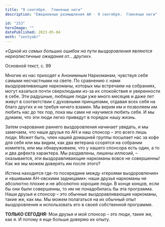 ```yaml
---
title: "9 сентября.  Глиняные ноги"
description: "Ежедневные размышления АН - 9 сентября.  Глиняные ноги"

id: "253"
heroImage: ""
datePublished: 2023-05-04
moth: "sentyabr"
---
```


_«Одной из самых больших ошибок на пути выздоровления являются нереалистичные
ожидания от… других»._

Основной текст, с. 99

Многие из нас приходят к Анонимным Наркоманам, чувствуя себя самыми
несчастными на свете. По сравнению с нами выздоравливающие наркоманы, которых
мы встречаем на собраниях, могут казаться почти сверхлюдьми из-за их
спокойствия и уверенности в себе. Эти радушные, любящие люди уже много месяцев
и даже лет живут в соответствии с духовными принципами, отдавая всех себя на
благо других и не требуя ничего взамен. Мы верим им и позволяем им любить нас
до тех пор, пока мы сами не научимся любить себя. И мы думаем, что эти люди
легко приведут в порядок нашу жизнь.

Затем очарование раннего выздоровления начинает увядать, и мы замечаем, что
наши друзья по АН и наш спонсор – это всего лишь люди. Может быть, член нашей
домашней группы посылает нас за кофе для себя или мы видим, как два ветерана
ссорятся на собрании комитета, или мы обнаруживаем, что у нашего спонсора есть
один, а то и два дефекта характера. Мы раздавлены, лишены иллюзий, –
оказывается, эти выздоравливающие наркоманы вовсе не совершенны! Как же мы
можем доверять им после этого?

Истина находится где-то посередине между «героями выздоровления» и «вшивыми
АН-овскими задницами»: наши друзья наркоманы не абсолютно плохие и не
абсолютно хорошие люди. В конце концов, если бы они были совершенны, то им не
понадобилась бы эта программа. Наши друзья и спонсор – это обычные
выздоравливающие наркоманы, такие же, как мы. Мы можем полагаться на их
обычный опыт выздоровления и использовать его в своей собственной программе.

**ТОЛЬКО СЕГОДНЯ:** Мои друзья и мой спонсор – это люди, такие же, как я. И
потому я еще больше доверяю их опыту.

